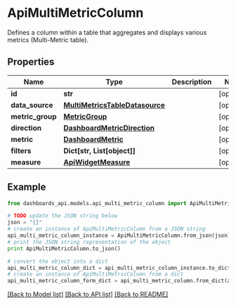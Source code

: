 # ApiMultiMetricColumn

Defines a column within a table that aggregates and displays various metrics (Multi-Metric table).

## Properties
Name | Type | Description | Notes
------------ | ------------- | ------------- | -------------
**id** | **str** |  | [optional] 
**data_source** | [**MultiMetricsTableDatasource**](MultiMetricsTableDatasource.md) |  | [optional] 
**metric_group** | [**MetricGroup**](MetricGroup.md) |  | [optional] 
**direction** | [**DashboardMetricDirection**](DashboardMetricDirection.md) |  | [optional] 
**metric** | [**DashboardMetric**](DashboardMetric.md) |  | [optional] 
**filters** | **Dict[str, List[object]]** |  | [optional] 
**measure** | [**ApiWidgetMeasure**](ApiWidgetMeasure.md) |  | [optional] 

## Example

```python
from dashboards_api.models.api_multi_metric_column import ApiMultiMetricColumn

# TODO update the JSON string below
json = "{}"
# create an instance of ApiMultiMetricColumn from a JSON string
api_multi_metric_column_instance = ApiMultiMetricColumn.from_json(json)
# print the JSON string representation of the object
print ApiMultiMetricColumn.to_json()

# convert the object into a dict
api_multi_metric_column_dict = api_multi_metric_column_instance.to_dict()
# create an instance of ApiMultiMetricColumn from a dict
api_multi_metric_column_form_dict = api_multi_metric_column.from_dict(api_multi_metric_column_dict)
```
[[Back to Model list]](../README.md#documentation-for-models) [[Back to API list]](../README.md#documentation-for-api-endpoints) [[Back to README]](../README.md)


